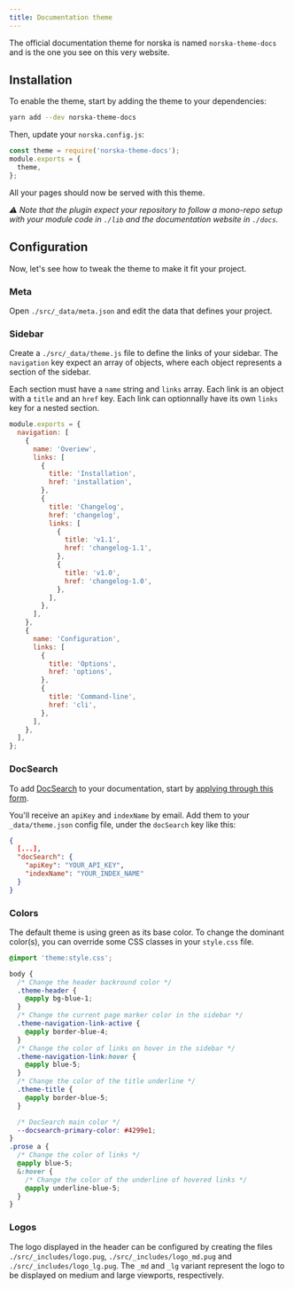 ```yaml
---
title: Documentation theme
---
```


The official documentation theme for norska is named `norska-theme-docs` and is
the one you see on this very website.

## Installation

To enable the theme, start by adding the theme to your dependencies:

```sh
yarn add --dev norska-theme-docs
```

Then, update your `norska.config.js`:

```js
const theme = require('norska-theme-docs');
module.exports = {
  theme,
};
```

All your pages should now be served with this theme.

_⚠ Note that the plugin expect your repository to follow a mono-repo setup with
your module code in `./lib` and the documentation website in `./docs`._

## Configuration

Now, let's see how to tweak the theme to make it fit your project.

### Meta

Open `./src/_data/meta.json` and edit the data that defines your project.

### Sidebar

Create a `./src/_data/theme.js` file to define the links of your sidebar. The
`navigation` key expect an array of objects, where each object represents
a section of the sidebar.

Each section must have a `name` string and `links` array. Each link is an object
with a `title` and an `href` key. Each link can optionnally have its own `links`
key for a nested section.

```js
module.exports = {
  navigation: [
    {
      name: 'Overiew',
      links: [
        {
          title: 'Installation',
          href: 'installation',
        },
        {
          title: 'Changelog',
          href: 'changelog',
          links: [
            {
              title: 'v1.1',
              href: 'changelog-1.1',
            },
            {
              title: 'v1.0',
              href: 'changelog-1.0',
            },
          ],
        },
      ],
    },
    {
      name: 'Configuration',
      links: [
        {
          title: 'Options',
          href: 'options',
        },
        {
          title: 'Command-line',
          href: 'cli',
        },
      ],
    },
  ],
};
```

### DocSearch

To add [DocSearch](https://docsearch.algolia.com/) to your documentation, start
by [applying through this form](https://docsearch.algolia.com/apply/). 

You'll receive an `apiKey` and `indexName` by email. Add them to your
`_data/theme.json` config file, under the `docSearch` key like this:

```json
{
  [...],
  "docSearch": {
    "apiKey": "YOUR_API_KEY",
    "indexName": "YOUR_INDEX_NAME"
  }
}
```

### Colors

The default theme is using green as its base color. To change the dominant
color(s), you can override some CSS classes in your `style.css` file.

```scss
@import 'theme:style.css';

body {
  /* Change the header backround color */
  .theme-header {
    @apply bg-blue-1;
  }
  /* Change the current page marker color in the sidebar */
  .theme-navigation-link-active {
    @apply border-blue-4;
  }
  /* Change the color of links on hover in the sidebar */
  .theme-navigation-link:hover {
    @apply blue-5;
  }
  /* Change the color of the title underline */
  .theme-title {
    @apply border-blue-5;
  }

  /* DocSearch main color */
  --docsearch-primary-color: #4299e1;
}
.prose a {
  /* Change the color of links */
  @apply blue-5;
  &:hover {
    /* Change the color of the underline of hovered links */
    @apply underline-blue-5;
  }
}
```

### Logos

The logo displayed in the header can be configured by creating the files
`./src/_includes/logo.pug`, `./src/_includes/logo_md.pug` and
`./src/_includes/logo_lg.pug`. The `_md` and `_lg` variant represent the logo to
be displayed on medium and large viewports, respectively.


